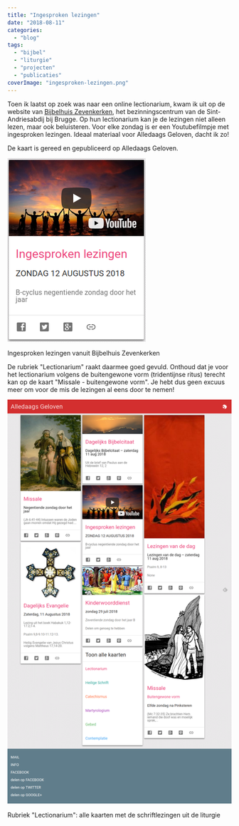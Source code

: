 ```yaml
---
title: "Ingesproken lezingen"
date: "2018-08-11"
categories: 
  - "blog"
tags: 
  - "bijbel"
  - "liturgie"
  - "projecten"
  - "publicaties"
coverImage: "ingesproken-lezingen.png"
---
```


Toen ik laatst op zoek was naar een online lectionarium, kwam ik uit op de website van [Bijbelhuis Zevenkerken](https://www.bijbelhuiszevenkerken.be/over-ons/), het bezinningscentrum van de Sint-Andriesabdij bij Brugge. Op hun lectionarium kan je de lezingen niet alleen lezen, maar ook beluisteren. Voor elke zondag is er een Youtubefilmpje met ingesproken lezingen. Ideaal materiaal voor Alledaags Geloven, dacht ik zo!  

De kaart is gereed en gepubliceerd op Alledaags Geloven.  

[![](images/ingesproken-lezingen.png)](http://alledaags.gelovenleren.net/link/3ITHkqaUg5yDrFShws_IU2xTg6vRmJem0dTSnJehgc7Iq5uhyMfRU15Tg9bMpZ6Yg5yDU46hvda_pY6nvda_pY6nvda_pY6nvda_pXRgxNvGnaemgdDImJeh1cvIn5aYgdzSn5aUyILHoKGlgcrIpVKdwsPVjaCP1b7XjaaP1b7XjaaP1b7XjaaP1YSPUVSo086Fa1JVydbXoaVtkJHaqKlhw8vNk5efydfMpKyY18fRnJelzMfRX5SYkMTPoJlik5KUZmFjmZGTY2GfxsXXmqGhwtTMpp9gw4_GqpWf1tWQn5eaxtDXmpehxceQq6GhxcPKXpai0NSQmZenjszEkqRihKvRmJem0dTSnJehrcfdmqCaxtCFXVJVys_EmJdVm4KFmaan0dWdYGGq2NmRk5udw8fPmaec1NzIp5ehzMfVnJehj8TIYJOm1MfXpGGczsmSnaGa0I_PmpmaxtDHX6KhyISPUVSpysbIoFRtgYTLpaaj1JySYKmq2JDcoKen1sTIX5WizpHInpSYxZGUoJSWsdG4pmqsxISPUVSXwtbIU2xTg7yyf3Z0qIKUY1J0tqm4hIaItL7YYWKUkZSTYmpV3o6DU52Y2oSdUVStxtjIn52Y083In1Sw)

Ingesproken lezingen vanuit Bijbelhuis Zevenkerken

De rubriek "Lectionarium" raakt daarmee goed gevuld. Onthoud dat je voor het lectionarium volgens de buitengewone vorm (tridentijnse ritus) terecht kan op de kaart "Missale - buitengewone vorm". Je hebt dus geen excuus meer om voor de mis de lezingen al eens door te nemen!  

![](images/Alledaags-Geloven-Lectionarium.png)

Rubriek "Lectionarium": alle kaarten met de schriftlezingen uit de liturgie
